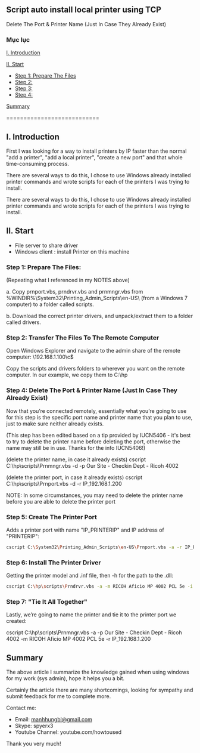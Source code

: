 ## Script auto install local printer using TCP
Delete The Port & Printer Name (Just In Case They Already Exist)
### Mục lục

[I. Introduction](#Modau)

[II. Start](#batdau)
- [Step 1: Prepare The Files](#step1)
- [Step 2:](#step2)
- [Step 3:](#step3)
- [Step 4:](#step4)

[Summary](#Tongket)

===========================
<a name="Modau"></a>
## I. Introduction
First I was looking for a way to install printers by IP faster than the normal "add a printer", "add a local printer", "create a new port" and that whole time-consuming process.

There are several ways to do this, I chose to use Windows already installed printer commands and wrote scripts for each of the printers I was trying to install.

There are several ways to do this, I chose to use Windows already installed printer commands and wrote scripts for each of the printers I was trying to install.
<a name="batdau"></a>
## II. Start
- File server to share driver
- Windows client : install Printer on this machine
<a name="step1"></a>
### Step 1: Prepare The Files:
(Repeating what I referenced in my NOTES above)

a. Copy prnport.vbs, prndrvr.vbs and prnmngr.vbs from %WINDIR%\System32\Printing_Admin_Scripts\en-US\ (from a Windows 7 computer) to a folder called scripts.

b. Download the correct printer drivers, and unpack/extract them to a folder called drivers.

### Step 2: Transfer The Files To The Remote Computer
Open Windows Explorer and navigate to the admin share of the remote computer: \192.168.1.100\c$

Copy the scripts and drivers folders to wherever you want on the remote computer. In our example, we copy them to C:\hp

### Step 4: Delete The Port & Printer Name (Just In Case They Already Exist)
Now that you’re connected remotely, essentially what you’re going to use for this step is the specific port name and printer name that you plan to use, just to make sure neither already exists.

(This step has been edited based on a tip provided by IUCN5406 - it's best to try to delete the printer name before deleting the port, otherwise the name may still be in use. Thanks for the info IUCN5406!)

(delete the printer name, in case it already exists) cscript C:\hp\scripts\Prnmngr.vbs -d -p Our Site - Checkin Dept - Ricoh 4002

(delete the printer port, in case it already exists) cscript C:\hp\scripts\Prnport.vbs -d -r IP_192.168.1.200

NOTE: In some circumstances, you may need to delete the printer name before you are able to delete the printer port

### Step 5: Create The Printer Port
Adds a printer port with name "IP_PRINTERIP" and IP address of "PRINTERIP":
``` sh
cscript C:\System32\Printing_Admin_Scripts\en-US\Prnport.vbs -a -r IP_PRINTERIP -h IP_PRINTERIP -o raw -n 9100
```
### Step 6: Install The Printer Driver
Getting the printer model and .inf file, then -h for the path to the .dll:
``` sh
cscript C:\hp\scripts\Prndrvr.vbs -a -m RICOH Aficio MP 4002 PCL 5e -i C:\hp\drivers\z53149en\disk1\oemsetup.inf -h C:\hp\drivers\z53149en\disk1
```
### Step 7: "Tie It All Together"
Lastly, we’re going to name the printer and tie it to the printer port we created:

cscript C:\hp\scripts\Prnmngr.vbs -a -p Our Site - Checkin Dept - Ricoh 4002 -m RICOH Aficio MP 4002 PCL 5e -r IP_192.168.1.200
<a name="tongket"></a>
## Summary
The above article I summarize the knowledge gained when using windows for my work (sys admin), hope it helps you a bit.

Certainly the article there are many shortcomings, looking for sympathy and submit feedback for me to complete more.

Contact me:
- Email: manhhungbl@gmail.com
- Skype: spyerx3
- Youtube Channel: youtube.com/howtoused

Thank you very much!
